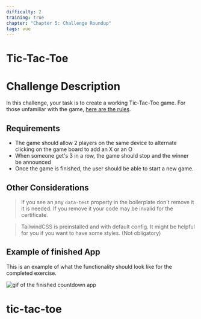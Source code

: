 ```yaml
---
difficulty: 2
training: true
chapter: "Chapter 5: Challenge Roundup"
tags: vue
---
```


# Tic-Tac-Toe

# Challenge Description

In this challenge, your task is to create a working Tic-Tac-Toe game.
For those unfamiliar with the game, [here are the rules](https://www.wikihow.com/Play-Tic-Tac-Toe).

## Requirements

- The game should allow 2 players on the same device to alternate clicking on the game board to add an X or an O
- When someone get's 3 in a row, the game should stop and the winner be announced
- Once the game is finished, the user should be able to start a new game.

## Other Considerations

> If you see an any `data-test` property in the boilerplate don't remove it
> it is needed. If you remove it your code may be invalid for the certificate.

> TailwindCSS is preinstalled and with default config.
> It might be helpful for you if you want to have some styles. (Not obligatory)

## Example of finished App

This is an example of what the functionality should look like for the completed exercise.

![gif of the finished countdown app](https://images.certificates.dev/tic-tac-toe.gif)
# tic-tac-toe
